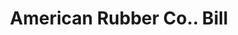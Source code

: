 ---
doi: 10.7916/D8DN5H3R
date_other: '1870'
date_other_textual: 1870-1879
form: printed ephemera
genre:
- Invoices
name:
- American Rubber Co.
object_in_context_url: https://biggert.cul.columbia.edu/items/view/ave_biggert_00327
subject_hierarchical_geographic:
- Boston, Massachusetts, United States
subject_name:
- American Rubber Co.
title: American Rubber Co.. Bill
sort_title: American Rubber Co.. Bill
call_number: ave_biggert_00327
coordinates:
- 42.35805555555556,-71.06361111111111
pid: ave_biggert_00327
identifiers: ave_biggert_00327
permalink: /biggert/ave_biggert_00327/
layout: iiif-image-page
---
